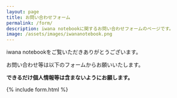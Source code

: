 ```yaml
---
layout: page
title: お問い合わせフォーム
permalink: /form/
description: iwana notebookに関するお問い合わせフォームのページです。
image: /assets/images/iwananotebook.png
---
```


iwana notebookをご覧いただきありがとうございます。

お問い合わせ等は以下のフォームからお願いいたします。

**できるだけ個人情報等は含まないようにお願します。**

{% include form.html %}
